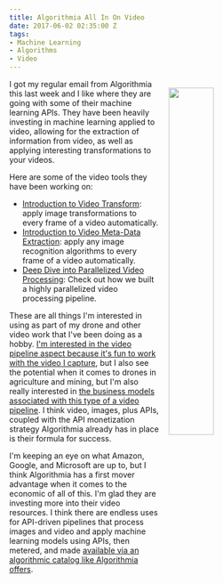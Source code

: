 ```yaml
---
title: Algorithmia All In On Video
date: 2017-06-02 02:35:00 Z
tags:
- Machine Learning
- Algorithms
- Video
---
```


<p><a href="http://blog.algorithmia.com/deep-dive-into-parallelized-video-processing/"><img src="https://s3.amazonaws.com/kinlane-productions/algorithmia/algorithmia-cube2-png-1.png" align="right" width="40%" style="padding: 15px;" /></a></p>I got my regular email from Algorithmia this last week and I like where they are going with some of their machine learning APIs. They have been heavily investing in machine learning applied to video, allowing for the extraction of information from video, as well as applying interesting transformations to your videos.

Here are some of the video tools they have been working on:

* [Introduction to Video Transform](http://blog.algorithmia.com/introduction-to-video-transform/): apply image transformations to every frame of a video automatically. 
* [Introduction to Video Meta-Data Extraction](http://blog.algorithmia.com/introduction-video-metadata/): apply any image recognition algorithms to every frame of a video automatically.
* [Deep Dive into Parallelized Video Processing](http://blog.algorithmia.com/deep-dive-into-parallelized-video-processing/): Check out how we built a highly parallelized video processing pipeline.

These are all things I'm interested in using as part of my drone and other video work that I've been doing as a hobby. [I'm interested in the video pipeline aspect because it's fun to work with the video I capture](http://apievangelist.com/2017/01/03/learning-about-machine-learning-apis-with-my-algorithmic-rotoscope-work/), but I also see the potential when it comes to drones in agriculture and mining, but I'm also really interested in [the business models associated with this type of a video pipeline](http://apievangelist.com/2017/01/03/exploring-the-economics-of-wholesale-and-retail-algorithmic-apis/). I think video, images, plus APIs, coupled with the API monetization strategy Algorithmia already has in place is their formula for success. 

I'm keeping an eye on what Amazon, Google, and Microsoft are up to, but I think Algorithmia has a first mover advantage when it comes to the economic of all of this. I'm glad they are investing more into their video resources. I think there are endless uses for API-driven pipelines that process images and video and apply machine learning models using APIs, then metered, and made [available via an algorithmic catalog like Algorithmia offers](https://algorithmia.com/algorithms). 